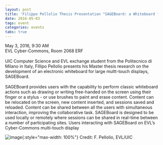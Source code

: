 ```yaml
---
layout: post
title: 'Filippo Pellolio Thesis Presentation "SAGEBoard: a Whiteboard for Large Multitouch Displays"'
date: 2016-05-03
tags: event
categories: events
tabs: true
---
```


May 3, 2016, 9:30 AM<br>
EVL Cyber-Commons, Room 2068 ERF<br><br>
UIC Computer Science and EVL exchange student from the Politecnico di Milano in Italy, Fillipo Pellolio presents his Master thesis research on the development of an electronic whiteboard for large multt-touch displays, SAGEBoard.<br><br>
SAGEBoard provides users with the capability to perform classic whiteboard actions such as drawing or writing free-handed on the screen using their finger or a stylus - or use brushes to paint and erase content. Content can be relocated on the screen, new content inserted, and sessions saved and reloaded.  Content can be shared between all the users with simultaneous interaction, improving the collaborative task.  SAGEBoard is designed to be used locally or remotely where sessions can be shared in real-time between a number of participating sites.
Users interacting with SAGEBoard on EVL&rsquo;s Cyber-Commons multi-touch display

![image](https://www.evl.uic.edu/output/originals/pelloliothesispresentation.png-srcw.jpg){:style="max-width: 100%"}
Credit: F. Pellolio, EVL/UIC

